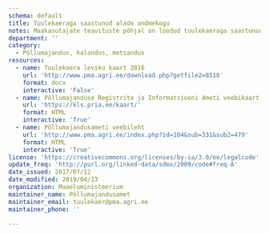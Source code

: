 ```yaml
---
schema: default
title: Tuulekaeraga saastunud alade andmekogu
notes: Maakasutajate teavituste põhjal on loodud tuulekaeraga saastunud alade kaardikiht. Kaardikiht asub Põllumajanduse Registrite ja Informatsiooni Ameti põllumassiivi veebikaardil.
department: ''
category:
  - Põllumajandus, kalandus, metsandus
resources:
  - name: Tuulekaera leviku kaart 2016
    url: 'http://www.pma.agri.ee/download.php?getfile2=8518'
    format: docx
    interactive: 'False'
  - name: Põllumajanduse Registrite ja Informatsiooni Ameti veebikaart
    url: 'https://kls.pria.ee/kaart/'
    format: HTML
    interactive: 'True'
  - name: Põllumajandusameti veebileht
    url: 'http://www.pma.agri.ee/index.php?id=104&sub=331&sub2=479'
    format: HTML
    interactive: 'True'
license: 'https://creativecommons.org/licenses/by-sa/3.0/ee/legalcode'
update_freq: 'http://purl.org/linked-data/sdmx/2009/code#freq-A'
date_issued: 2017/07/12
date_modified: 2019/04/13
organization: Maaeluministeerium
maintainer_name: Põllumajandusamet
maintainer_email: tuulekaer@pma.agri.ee
maintainer_phone: ''

---
```

